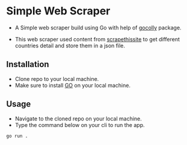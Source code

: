 # Simple Web Scraper

- A Simple web scraper build using Go with help of [gocolly](http://go-colly.org/) package.<br />

- This web scraper used content from [scrapethissite](https://www.scrapethissite.com/pages/simple/) to get different countries detail and store them in a json file.

## Installation

- Clone repo to your local machine.<br/>
- Make sure to install [GO](https://go.dev/) on your local machine.

## Usage

- Navigate to the cloned repo on your local machine. <br />
- Type the command below on your cli to run the app.

```bash
go run .
```
